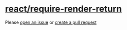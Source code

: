 [react/require-render-return](https://github.com/yannickcr/eslint-plugin-react/tree/master/docs/rules/require-render-return.md)
===============================================================================================================================
Please [open an issue](https://github.com/rasenplanscher/eslint-config-rasenplanscher/issues/new)
or [create a pull request](https://github.com/rasenplanscher/eslint-config-rasenplanscher/edit/main/src/rules-configurations/react/require-render-return.md)
